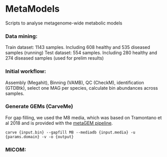 # MetaModels
Scripts to analyse metagenome-wide metabolic models


### Data mining:
Train dataset: 1143 samples. Including 608 healthy and 535 diseased samples (running)
Test dataset: 554 samples. Including 280 healthy and 274 diseased samples (used for prelim results)

### Initial workflow:
Assembly (Megahit), Binning (VAMB), QC (CheckM), identification (GTDBtk), select one MAG per species, calculate bin abundances across samples.


### Generate GEMs (CarveMe)
For gap filling, we used the M8 media, which was based on Tramontano et al 2018 and is provided with the [metaGEM pipeline](https://github.com/franciscozorrilla/metaGEM).

`carve {input.bin} --gapfill M8 --mediadb {input.media} -u {params.domain} -v -o {output}`


### MICOM:


